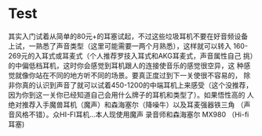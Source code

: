 Test
====

其实入门试着从简单的80元+的耳塞试起，不过这些垃圾耳机不要在好音频设备
上试，一熟悉了声音类型（这里可能需要一两个月熟悉），这样就可以转入
160-269元的入耳式或耳麦式（个人推荐罗技入耳式和AKG耳麦式，声音属性自己
挑）的中偏低档耳机，这时你会感觉到耳机跟人的连接使音乐的感觉很空异，这
种感觉就像你站在不同的地方听不同的场景。要真正度过到下一关使很不容易的，
除非你真的认识到声音了就可以试着450-1200的中端耳机上来感受（这个没推荐，
因为你到这一关你已经知道自己会用什么牌子的耳机和类型了）。如果悟性高的
人绝对推荐入手魔兽耳机（魔声）和森海塞尔（降噪牛）以及耳麦强器铁三角
（声音风格不错）。众HI-FI耳机...本人现使用魔声 录音师和森海塞尔 MX980
（Hi-fi耳塞)
